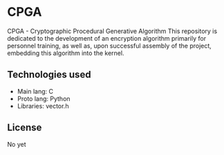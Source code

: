 # CPGA

CPGA - Cryptographic Procedural Generative Algorithm
This repository is dedicated to the development of an encryption algorithm primarily for personnel training, as well as, upon successful assembly of the project, embedding this algorithm into the kernel.
 ## Technologies used
 - Main lang: C
 - Proto lang: Python
 - Libraries: vector.h

 <!-- ## Usage
 1. Clone the repository:
 ```
 git clone https://github.com/MSIborisyeltsin/CPGAlg.git
 ```
-->

 ## License
 No yet